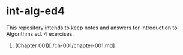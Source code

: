 # int-alg-ed4

This repository intends to keep notes and answers for Introduction to Algorithms ed. 4 exercises.

1. (Chapter 001)[./ch-001/chapter-001.md]
